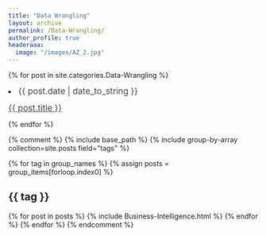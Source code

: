 ```yaml
---
title: "Data Wrangling"
layout: archive
permalink: /Data-Wrangling/
author_profile: true
headeraaa:
  image: "/images/AZ_2.jpg"
---
```

<style>

 .s{
            font-size: 17px;
            color: #424242;
            <!--font-weight: bold;-->
        }
		
</style>

{% for post in site.categories.Data-Wrangling %}
 <li>
 <span class="s">
 {{ post.date | date_to_string }}
 </span>&nbsp;
 
 <a class="s" href="{{ post.url }}">{{ post.title }}
 </a>
 </li>
{% endfor %}

{% comment %}
{% include base_path %}
{% include group-by-array collection=site.posts field="tags" %}

{% for tag in group_names %}
  {% assign posts = group_items[forloop.index0] %}
  <h2 id="{{ tag | slugify}}" class="archive__subtitle">{{ tag }}</h2>
{% for post in posts %}
  {% include Business-Intelligence.html %}
  {% endfor %}
{% endfor %}
{% endcomment %}